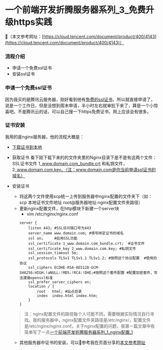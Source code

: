 # 一个前端开发折腾服务器系列_3_免费升级https实践
（本文参考网址：[https://cloud.tencent.com/document/product/400/4143](https://cloud.tencent.com/document/product/400/4143)）
### 流程介绍
+ 申请一个免费ssl证书
+ 安装ssl证书
### 申请一个免费ssl证书
  因为我买的是腾讯云服务器，刚好看到他有[免费的ssl证书](https://cloud.tencent.com/product/ssl)，所以就直接申请了，说是一个工作日，但是没想到周末申请，半小时左右就审批下来了，算是一个小惊喜吧。不是腾讯云的话，可以自己搜一下https免费证书，网上应该会有很多。
### 证书安装
  我用的是nginx服务器，他的流程大概是：
+ [下载证书到本地](https://console.cloud.tencent.com/ssl)
+ 获取证书
  看下刚下载下来的的文件夹里的Nginx目录下是不是有这两个文件：SSL证书文件 1_www.domain.com_bundle.crt 和私钥文件，2_www.domain.com.key。（注：www.domain.com是你当前申请ssl证书的域名）
+ 安装证书
  + 将这两个文件使用scp统一上传到服务器中nginx配置的文件夹下（如：scp 本地证书文件地址 root@服务器地址:nginx配置文件夹路径）
  + 更新nginx配置文件，在http模块下新建一个server块
    + vim /etc/nginx/nginx.conf
    ```
    server {
        listen 443; #SSL访问端口号为443
        server_name www.domain.com; #填写绑定证书的域名
        ssl on;     #启用SSL功能
        ssl_certificate 1_www.domain.com_bundle.crt;  #证书文件
        ssl_certificate_key 2_www.domain.com.key; #私钥文件
        ssl_session_timeout 5m;
        ssl_protocols TLSv1 TLSv1.1 TLSv1.2; #按照这个协议配置  #使用的协议
        ssl_ciphers ECDHE-RSA-AES128-GCM-SHA256:HIGH:!aNULL:!MD5:!RC4:!DHE;#按照这个套件配置 #配置加密套件，写法遵循openssl标准
        ssl_prefer_server_ciphers on;
        location / {
            root   html; #站点目录
            index  index.html index.htm;
        }
    }
    ```
  > 注：nginx配置文件的路径每个人可能不同，需要根据实际情况自行寻找。我的服务器中，nginx配置文件夹路径是/etc/nginx/，配置文件是/etc/nginx/nginx.conf。关于nginx配置的问题，我第一篇文章中有简单写了一点[一个前端开发折腾服务器系列_1_nginx配置_1](./practice_1.md)

  + 其他服务器中证书的安装，可以参考我在页首分享的[本文参考网址](https://cloud.tencent.com/document/product/400/4143)